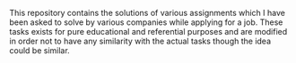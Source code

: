 This repository contains the solutions of various assignments which I have
been asked to solve by various companies while applying for a job.
These tasks exists for pure educational and referential purposes and are modified
in order not to have any similarity with the actual tasks though the idea could be similar.
